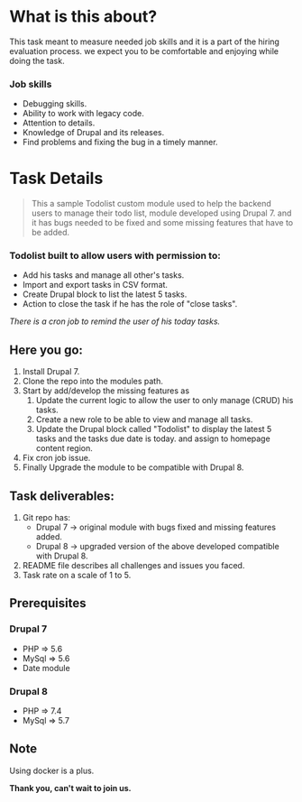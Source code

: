 # What is this about?
This task meant to measure needed job skills and it is a part of the hiring evaluation process. we expect you to be comfortable and enjoying while doing the task.
### Job skills
* Debugging skills.
* Ability to work with legacy code.
* Attention to details.
* Knowledge of Drupal and its releases.
* Find problems and fixing the bug in a timely manner.

# Task Details
> This a sample Todolist custom module used to help the backend users to manage their todo list, module developed using Drupal 7. and it has bugs needed to be fixed and some missing features that have to be added.


### Todolist built to allow users with permission to:
* Add his tasks and manage all other's tasks.
* Import and export tasks in CSV format.
* Create Drupal block to list the latest 5 tasks.
* Action to close the task if he has the role of "close tasks".

*There is a cron job to remind the user of his today tasks.*

## Here you go:

1. Install Drupal 7.
2. Clone the repo into the modules path.   
2. Start by add/develop the missing features as
    1. Update the current logic to allow the user to only manage (CRUD) his tasks.
    2. Create a new role to be able to view and manage all tasks.
    3. Update the Drupal block called "Todolist" to display the latest 5 tasks and the tasks due date is today. and assign to homepage content region.
3. Fix cron job issue.
4. Finally Upgrade the module to be compatible with Drupal 8.

## Task deliverables:
1. Git repo has: 
    * Drupal 7 -> original module with bugs fixed and missing features added.
    * Drupal 8 -> upgraded version of the above developed compatible with Drupal 8.
2. README file describes all challenges and issues you faced.
3. Task rate on a scale of 1 to 5.


## Prerequisites
### Drupal 7
* PHP => 5.6
* MySql => 5.6 
* Date module
### Drupal 8
* PHP => 7.4
* MySql => 5.7

## Note
Using docker is a plus.

**Thank you, can't wait to join us.** 
